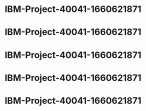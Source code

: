 # IBM-Project-40041-1660621871
# IBM-Project-40041-1660621871
# IBM-Project-40041-1660621871
# IBM-Project-40041-1660621871
# IBM-Project-40041-1660621871
